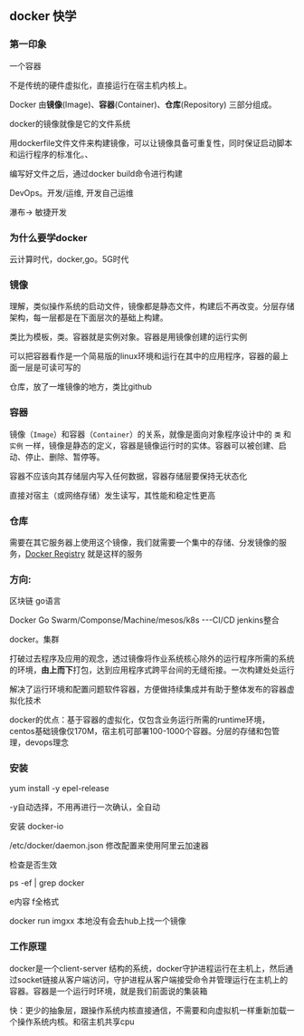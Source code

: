 ## docker  快学





### 第一印象

一个容器

不是传统的硬件虚拟化，直接运行在宿主机内核上。



Docker 由**镜像**(Image)、**容器**(Container)、**仓库**(Repository) 三部分组成。

docker的镜像就像是它的文件系统

用dockerfile文件文件来构建镜像，可以让镜像具备可重复性，同时保证启动脚本和运行程序的标准化。、

编写好文件之后，通过docker build命令进行构建



DevOps。开发/运维, 开发自己运维

 瀑布-> 敏捷开发



### 为什么要学docker

云计算时代，docker,go。5G时代





### 镜像

理解，类似操作系统的启动文件，镜像都是静态文件，构建后不再改变。分层存储架构，每一层都是在下面层次的基础上构建。

类比为模板，类。容器就是实例对象。容器是用镜像创建的运行实例

可以把容器看作是一个简易版的linux环境和运行在其中的应用程序，容器的最上面一层是可读可写的

仓库，放了一堆镜像的地方，类比github 



### 容器

镜像（`Image`）和容器（`Container`）的关系，就像是面向对象程序设计中的 `类` 和 `实例` 一样，镜像是静态的定义，容器是镜像运行时的实体。容器可以被创建、启动、停止、删除、暂停等。

容器不应该向其存储层内写入任何数据，容器存储层要保持无状态化

直接对宿主（或网络存储）发生读写，其性能和稳定性更高

### 仓库

需要在其它服务器上使用这个镜像，我们就需要一个集中的存储、分发镜像的服务，[Docker Registry]() 就是这样的服务





### 方向:

区块链  go语言 

Docker  Go   Swarm/Componse/Machine/mesos/k8s ---CI/CD jenkins整合



docker。集群

打破过去程序及应用的观念，透过镜像将作业系统核心除外的运行程序所需的系统的环境，**由上而下**打包，达到应用程序式跨平台间的无缝衔接。一次构建处处运行

解决了运行环境和配置问题软件容器，方便做持续集成并有助于整体发布的容器虚拟化技术





docker的优点：基于容器的虚拟化，仅包含业务运行所需的runtime环境，centos基础镜像仅170M，宿主机可部署100-1000个容器。分层的存储和包管理，devops理念





### **安装**

yum  install -y  epel-release 

-y自动选择，不用再进行一次确认，全自动

安装  docker-io

/etc/docker/daemon.json 修改配置来使用阿里云加速器

检查是否生效

ps -ef | grep docker

e内容   f全格式

docker run imgxx  本地没有会去hub上找一个镜像



### 工作原理

 docker是一个client-server 结构的系统，docker守护进程运行在主机上，然后通过socket链接从客户端访问，守护进程从客户端接受命令并管理运行在主机上的容器。容器是一个运行时环境，就是我们前面说的集装箱

快：更少的抽象层，跟操作系统内核直接通信，不需要和向虚拟机一样重新加载一个操作系统内核。和宿主机共享cpu
